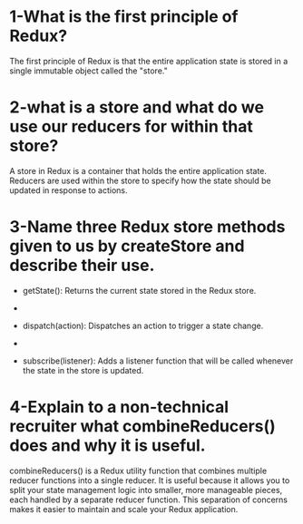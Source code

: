 # 1-What is the first principle of Redux?
The first principle of Redux is that the entire application state is stored in a single immutable object called the "store."
# 2-what is a store and what do we use our reducers for within that store?
A store in Redux is a container that holds the entire application state. Reducers are used within the store to specify how the state should be updated in response to actions.
# 3-Name three Redux store methods given to us by createStore and describe their use.

- getState(): Returns the current state stored in the Redux store.

- 
  
- dispatch(action): Dispatches an action to trigger a state change.

- 
  
- subscribe(listener): Adds a listener function that will be called whenever the state in the store is updated.

# 4-Explain to a non-technical recruiter what combineReducers() does and why it is useful.
combineReducers() is a Redux utility function that combines multiple reducer functions into a single reducer. It is useful because it allows you to split your state management logic into smaller, more manageable pieces, each handled by a separate reducer function. This separation of concerns makes it easier to maintain and scale your Redux application.
